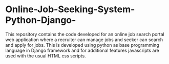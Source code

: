 # Online-Job-Seeking-System-Python-Django-
This repository contains the code developed for an online job search portal web application where a recruiter can manage jobs and seeker can search and apply for jobs. This is developed using python as base programming language in Django framework and for additional features javascripts are used with the usual HTML css scripts.
